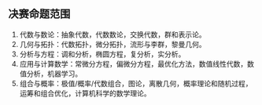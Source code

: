 ## 决赛命题范围

1. 代数与数论：抽象代数，代数数论，交换代数，群和表示论。
2. 几何与拓扑：代数拓扑，微分拓扑，流形与李群，黎曼几何。
3. 分析与方程：调和分析，椭圆方程，复分析，实分析。
4. 应用与计算数学：常微分方程，偏微分方程，最优化方法，数值线性代数，数值分析，机器学习。
5. 组合与概率：极值/概率/代数组合，图论，离散几何，概率理论和随机过程，运筹和组合优化，计算机科学的数学理论。
